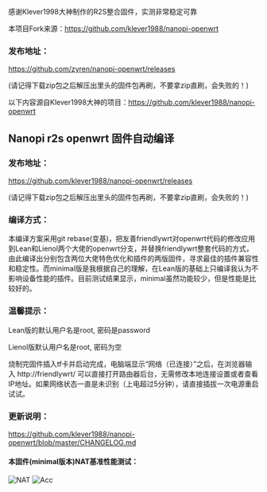 感谢Klever1998大神制作的R2S整合固件，实测非常稳定可靠

本项目Fork来源：https://github.com/klever1988/nanopi-openwrt

### 发布地址：

https://github.com/zyren/nanopi-openwrt/releases

(请记得下载zip包之后解压出里头的固件包再刷，不要拿zip直刷，会失败的！)

以下内容源自Klever1998大神的项目：https://github.com/klever1988/nanopi-openwrt

## Nanopi r2s openwrt 固件自动编译

### 发布地址：
https://github.com/klever1988/nanopi-openwrt/releases

(请记得下载zip包之后解压出里头的固件包再刷，不要拿zip直刷，会失败的！)

### 编译方式：

本编译方案采用git rebase(变基)，把友善friendlywrt对openwrt代码的修改应用到Lean和Lienol两个大佬的openwrt分支，并替换friendlywrt整套代码的方式，由此编译出分别包含两位大佬特色优化和插件的两版固件，寻求最佳的插件兼容性和稳定性。而minimal版是我根据自己的理解，在Lean版的基础上只编译我认为不影响设备性能的插件。目前测试结果显示，minimal虽然功能较少，但是性能是比较好的。

### 温馨提示：

Lean版的默认用户名是root, 密码是password

Lienol版默认用户名是root, 密码为空

烧制完固件插入tf卡并启动完成，电脑端显示“网络（已连接）”之后，在浏览器输入 http://friendlywrt/ 可以直接打开路由器后台，无需修改本地连接设置或者查看IP地址。如果网络状态一直是未识别（上电超过5分钟），请直接插拔一次电源重启试试。

### 更新说明：

https://github.com/klever1988/nanopi-openwrt/blob/master/CHANGELOG.md


#### 本固件(minimal版本)NAT基准性能测试：

![NAT](https://github.com/klever1988/nanopi-openwrt/raw/master/assets/NAT.jpg)
![Acc](https://raw.githubusercontent.com/klever1988/nanopi-openwrt/master/assets/Acc.jpg)

